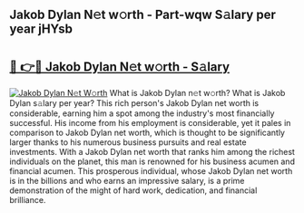 ## Jakob Dylan N𝚎t w𝚘rth - Part-wqw S𝚊lary per year jHYsb

# <h2><a href="http://gc4ak6.nevu.top/?p=Jakob+Dylan">🔗 👉🔴 Jakob Dylan N𝚎t w𝚘rth - S𝚊lary</a></h2>

[![Jakob Dylan N𝚎t W𝚘rth](https://i.imgur.com/Oavwk0R.jpeg)](http://gc4ak6.nevu.top/?p=Jakob+Dylan)
What is Jakob Dylan n𝚎t w𝚘rth? What is Jakob Dylan s𝚊lary per year?
This rich person's Jakob Dylan net worth is considerable, earning him a spot among the industry's most financially successful. His income from his employment is considerable, yet it pales in comparison to Jakob Dylan net worth, which is thought to be significantly larger thanks to his numerous business pursuits and real estate investments. With a Jakob Dylan net worth that ranks him among the richest individuals on the planet, this man is renowned for his business acumen and financial acumen. This prosperous individual, whose Jakob Dylan net worth is in the billions and who earns an impressive salary, is a prime demonstration of the might of hard work, dedication, and financial brilliance.
